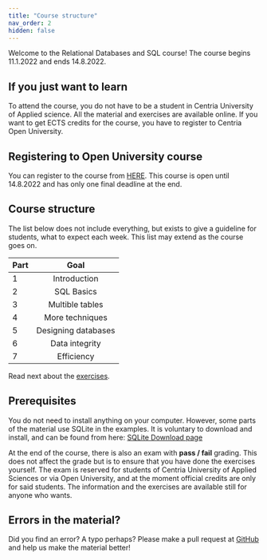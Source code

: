 ```yaml
---
title: "Course structure"
nav_order: 2
hidden: false
---
```


Welcome to the Relational Databases and SQL course! The course begins 11.1.2022 and ends 14.8.2022. 

## If you just want to learn

To attend the course, you do not have to be a student in Centria University of Applied science. All the material and exercises are available online. If you want to get ECTS credits for the course, you have to register to Centria Open University.


## Registering to Open University course

You can register to the course from [HERE](https://koulutus.centria.fi/koulutukset/software-development/). This course is open until 14.8.2022 and has only one final deadline at the end.


## Course structure

The list below does not include everything, but exists to give a guideline for students, what to expect each week. This list may extend as the course goes on.

| Part   |      Goal  
|----------|:-------------:|
| 1| Introduction |
| 2| SQL Basics |
| 3| Multible tables |
| 4| More techniques |
| 5| Designing databases |
| 6| Data integrity |
| 7| Efficiency |

Read next about the [exercises](exercises).

## Prerequisites

You do not need to install anything on your computer. However, some parts of the material use SQLite in the examples. It is voluntary to download and install, and can be found from here: [SQLite Download page](https://www.sqlite.org/download.html)

At the end of the course, there is also an exam with **pass / fail** grading. This does not affect the grade but is to ensure that you have done the exercises yourself. The exam is reserved for students of Centria University of Applied Sciences or via Open University, and at the moment official credits are only for said students. The information and the exercises are available still for anyone who wants.

## Errors in the material?

Did you find an error? A typo perhaps? Please make a pull request at [GitHub](https://github.com/centria/advanced-csharp/tree/master/src/content) and help us make the material better!